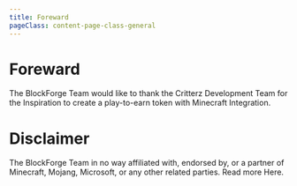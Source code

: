 ```yaml
---
title: Foreward
pageClass: content-page-class-general
---
```

# Foreward

The BlockForge Team would like to thank the Critterz Development Team for the Inspiration to create a play-to-earn token with Minecraft Integration.

# Disclaimer
The BlockForge Team in no way affiliated with, endorsed by, or a partner of Minecraft, Mojang, Microsoft, or any other related parties. Read more Here.

<counter/>
